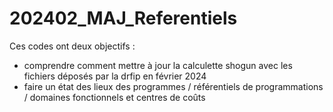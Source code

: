 # 202402_MAJ_Referentiels

Ces codes ont deux objectifs :
- comprendre comment mettre à jour la calculette shogun avec les fichiers déposés par la drfip en février 2024
- faire un état des lieux des programmes / référentiels de programmations / domaines fonctionnels et centres de coûts

